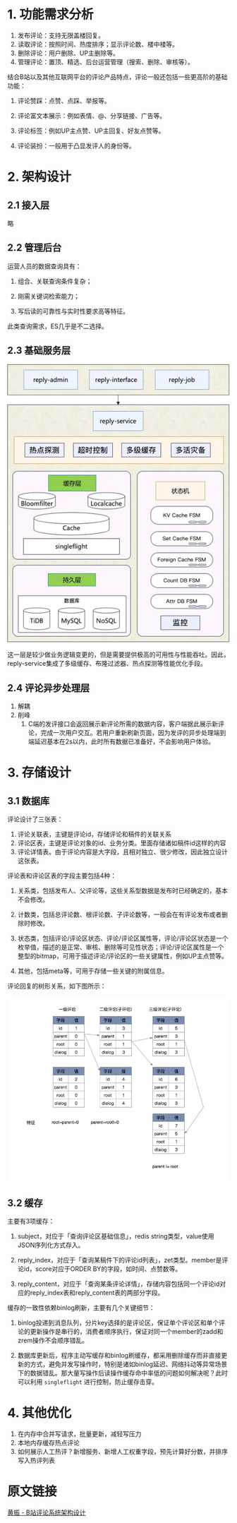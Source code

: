 # 1. 功能需求分析

1. 发布评论：支持无限盖楼回复。
2. 读取评论：按照时间、热度排序；显示评论数、楼中楼等。
3. 删除评论：用户删除、UP主删除等。
4. 管理评论：置顶、精选、后台运营管理（搜索、删除、审核等）。



结合B站以及其他互联网平台的评论产品特点，评论一般还包括一些更高阶的基础功能：

1. 评论赞踩：点赞、点踩、举报等。

2. 评论富文本展示：例如表情、@、分享链接、广告等。

3. 评论标签：例如UP主点赞、UP主回复、好友点赞等。

4. 评论装扮：一般用于凸显发评人的身份等。




# 2. 架构设计

## 2.1 接入层

略



## 2.2 管理后台

运营人员的数据查询具有：

1. 组合、关联查询条件复杂；

2. 刚需关键词检索能力；

3. 写后读的可靠性与实时性要求高等特征。

此类查询需求，ES几乎是不二选择。



## 2.3 基础服务层

![图片](assets/95f3a73ee7675ef0557663ce83057993f04e2858.png@848w_1061h_progressive.webp)

这一层是较少做业务逻辑变更的，但是需要提供极高的可用性与性能吞吐。因此，reply-service集成了多级缓存、布隆过滤器、热点探测等性能优化手段。 



## 2.4 评论异步处理层

1. 解耦
2. 削峰
   1. C端的发评接口会返回展示新评论所需的数据内容，客户端据此展示新评论，完成一次用户交互。若用户重新刷新页面，因为发评的异步处理端到端延迟基本在2s以内，此时所有数据已准备好，不会影响用户体验。





# 3. 存储设计

## 3.1 数据库

评论设计了三张表：

1. 评论关联表，主键是评论id，存储评论和稿件的关联关系
2. 评论区表，主键是评论对象的id、业务分类。里面存储诸如稿件id这样的内容
3. 评论详情表。由于评论内容是大字段，且相对独立、很少修改，因此独立设计这张表。 

评论表和评论区表的字段主要包括4种：

1. 关系类，包括发布人、父评论等，这些关系型数据是发布时已经确定的，基本不会修改。

2. 计数类，包括总评论数、根评论数、子评论数等，一般会在有评论发布或者删除时修改。

3. 状态类，包括评论/评论区状态、评论/评论区属性等，评论/评论区状态是一个枚举值，描述的是正常、审核、删除等可见性状态；评论/评论区属性是一个整型的bitmap，可用于描述评论/评论区的一些关键属性，例如UP主点赞等。

4. 其他，包括meta等，可用于存储一些关键的附属信息。

评论回复的树形关系，如下图所示：

![图片](assets/dcc6f7d5e3892616429a72200aaf9399033d92d4.png@942w_785h_progressive.webp)



## 3.2 缓存

主要有3项缓存：

1. subject，对应于「查询评论区基础信息」，redis string类型，value使用JSON序列化方式存入。

2. reply_index，对应于「查询某稿件下的评论id列表」，zet类型。member是评论id，score对应于ORDER BY的字段，如时间、点赞数等。

3. reply_content，对应于「查询某条评论详情」，存储内容包括同一个评论id对应的reply_index表和reply_content表的两部分字段。

缓存的一致性依赖binlog刷新，主要有几个关键细节：

1. binlog投递到消息队列，分片key选择的是评论区，保证单个评论区和单个评论的更新操作是串行的，消费者顺序执行，保证对同一个member的zadd和zrem操作不会顺序错乱。

2. 数据库更新后，程序主动写缓存和binlog刷缓存，都采用删除缓存而非直接更新的方式，避免并发写操作时，特别是诸如binlog延迟、网络抖动等异常场景下的数据错乱。那大量写操作后读操作缓存命中率低的问题如何解决呢？此时可以利用 `singleflight` 进行控制，防止缓存击穿。 



# 4. 其他优化

1. 在内存中合并写请求，批量更新，减轻写压力
2. 本地内存缓存热点评论
3. 如何展示人工热评？新增服务、新增人工权重字段，预先计算好分数，并排序写入热评列表



# 原文链接

[黄振 - B站评论系统架构设计](https://www.bilibili.com/read/cv20346888)